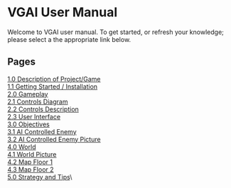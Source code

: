 # VGAI User Manual 

Welcome to VGAI user manual. To get started, or refresh your knowledge; please select a the appropriate link below.


## Pages
[1.0 Description of Project/Game](https://github.com/krusesw/SeniorDesign/wiki/1---Team-and-Project-Abstract)\
[1.1 Getting Started / Installation](https://github.com/krusesw/SeniorDesign/wiki/4---Project-Tasks-and-Timeline)\
[2.0 Gameplay](https://github.com/krusesw/SeniorDesign/wiki/2---Project-Description)\
[2.1 Controls Diagram](https://github.com/krusesw/SeniorDesign/wiki/2---Project-Description)\
[2.2 Controls Description](https://github.com/krusesw/SeniorDesign/wiki/2---Project-Description)\
[2.3 User Interface](https://github.com/krusesw/SeniorDesign/wiki/4---Project-Tasks-and-Timeline)\
[3.0 Objectives](https://github.com/krusesw/SeniorDesign/wiki/3---User-Stories-and-Design-Diagrams)\
[3.1 AI Controlled Enemy](https://github.com/krusesw/SeniorDesign/wiki/3---User-Stories-and-Design-Diagrams)\
[3.2 AI Controlled Enemy Picture](https://github.com/krusesw/SeniorDesign/wiki/3---User-Stories-and-Design-Diagrams)\
[4.0 World](https://github.com/krusesw/SeniorDesign/wiki/5---ABET-Concerns)\
[4.1 World Picture](https://github.com/krusesw/SeniorDesign/wiki/6---Powerpoint-Presentations)\
[4.2 Map Floor 1](https://github.com/krusesw/SeniorDesign/wiki/6---Powerpoint-Presentations)\
[4.3 Map Floor 2](https://github.com/krusesw/SeniorDesign/wiki/6---Powerpoint-Presentations)\
[5.0 Strategy and Tips](https://github.com/krusesw/SeniorDesign/wiki/7---Self-Assessment-Essays)\

 
